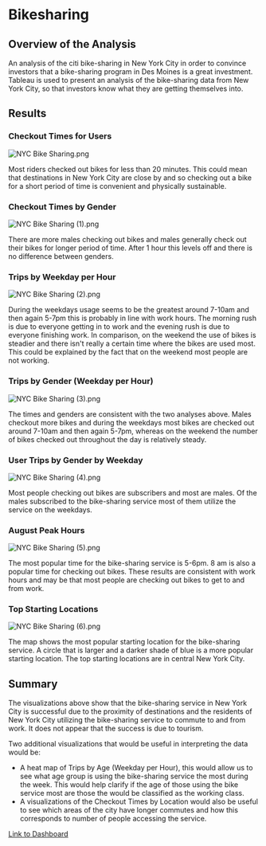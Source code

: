 # Bikesharing

## Overview of the Analysis
An analysis of the citi bike-sharing in New York City in order to convince investors that a bike-sharing program in Des Moines is a great investment. Tableau is used to present an analysis of the bike-sharing data from New York City, so that investors know what they are getting themselves into.  

## Results

### Checkout Times for Users
![NYC Bike Sharing.png](https://github.com/mdhugge/Bikesharing/blob/main/Images/NYC%20Bike%20Sharing.png)

Most riders checked out bikes for less than 20 minutes. This could mean that destinations in New York City are close by and so checking out a bike for a short period of time is convenient and physically sustainable. 

### Checkout Times by Gender
![NYC Bike Sharing (1).png](https://github.com/mdhugge/Bikesharing/blob/main/Images/NYC%20Bike%20Sharing%20(1).png)

There are more males checking out bikes and males generally check out their bikes for longer period of time. After 1 hour this levels off and there is no difference between genders. 

### Trips by Weekday per Hour
![NYC Bike Sharing (2).png](https://github.com/mdhugge/Bikesharing/blob/main/Images/NYC%20Bike%20Sharing%20(2).png)

During the weekdays usage seems to be the greatest around 7-10am and then again 5-7pm this is probably in line with work hours. The morning rush is due to everyone getting in to work and the evening rush is due to everyone finishing work. In comparison, on the weekend the use of bikes is steadier and there isn't really a certain time where the bikes are used most. This could be explained by the fact that on the weekend most people are not working.

### Trips by Gender (Weekday per Hour)
![NYC Bike Sharing (3).png](https://github.com/mdhugge/Bikesharing/blob/main/Images/NYC%20Bike%20Sharing%20(3).png)

The times and genders are consistent with the two analyses above. Males checkout more bikes and during the weekdays most bikes are checked out around 7-10am and then again 5-7pm, whereas on the weekend the number of bikes checked out throughout the day is relatively steady. 

### User Trips by Gender by Weekday
![NYC Bike Sharing (4).png](https://github.com/mdhugge/Bikesharing/blob/main/Images/NYC%20Bike%20Sharing%20(4).png)

Most people checking out bikes are subscribers and most are males. Of the males subscribed to the bike-sharing service most of them utilize the service on the weekdays. 

### August Peak Hours
![NYC Bike Sharing (5).png](https://github.com/mdhugge/Bikesharing/blob/main/Images/NYC%20Bike%20Sharing%20(5).png)

The most popular time for the bike-sharing service is 5-6pm. 8 am is also a popular time for checking out bikes. These results are consistent with work hours and may be that most people are checking out bikes to get to and from work. 

### Top Starting Locations
![NYC Bike Sharing (6).png](https://github.com/mdhugge/Bikesharing/blob/main/Images/NYC%20Bike%20Sharing%20(6).png)

The map shows the most popular starting location for the bike-sharing service. A circle that is larger and a darker shade of blue is a more popular starting location. The top starting locations are in central New York City. 

## Summary
The visualizations above show that the bike-sharing service in New York City is successful due to the proximity of destinations and the residents of New York City utilizing the bike-sharing service to commute to and from work. It does not appear that the success is due to tourism. 

Two additional visualizations that would be useful in interpreting the data would be:
- A heat map of Trips by Age (Weekday per Hour), this would allow us to see what age group is using the bike-sharing service the most during the week. This would help clarify if the age of those using the bike service most are those the would be classified as the working class. 
- A visualizations of the Checkout Times by Location would also be useful to see which areas of the city have longer commutes and how this corresponds to number of people accessing the service. 


[Link to Dashboard](https://public.tableau.com/profile/maneet.dhugge#!/vizhome/Challenge_16174835523760/NYCBikeSharing)
